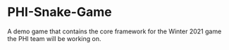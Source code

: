 # PHI-Snake-Game
A demo game that contains the core framework for the Winter 2021 game the PHI team will be working on.
